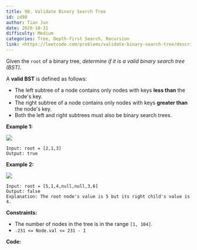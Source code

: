 ```yaml
---
title: 98. Validate Binary Search Tree
id: id98
author: Tian Jun
date: 2020-10-31
difficulty: Medium
categories: Tree, Depth-first Search, Recursion
link: <https://leetcode.com/problems/validate-binary-search-tree/description/>
---
```


Given the `root` of a binary tree, _determine if it is a valid binary search
tree (BST)_.

A **valid BST** is defined as follows:

  * The left subtree of a node contains only nodes with keys **less than** the node's key.
  * The right subtree of a node contains only nodes with keys **greater than** the node's key.
  * Both the left and right subtrees must also be binary search trees.



**Example 1:**

![](https://assets.leetcode.com/uploads/2020/12/01/tree1.jpg)
            
	Input: root = [2,1,3]    
	Output: true    

**Example 2:**

![](https://assets.leetcode.com/uploads/2020/12/01/tree2.jpg)
            
	Input: root = [5,1,4,null,null,3,6]    
	Output: false    
	Explanation: The root node's value is 5 but its right child's value is 4.    



**Constraints:**

  * The number of nodes in the tree is in the range `[1, 104]`.
  * `-231 <= Node.val <= 231 - 1`


**Code:**
